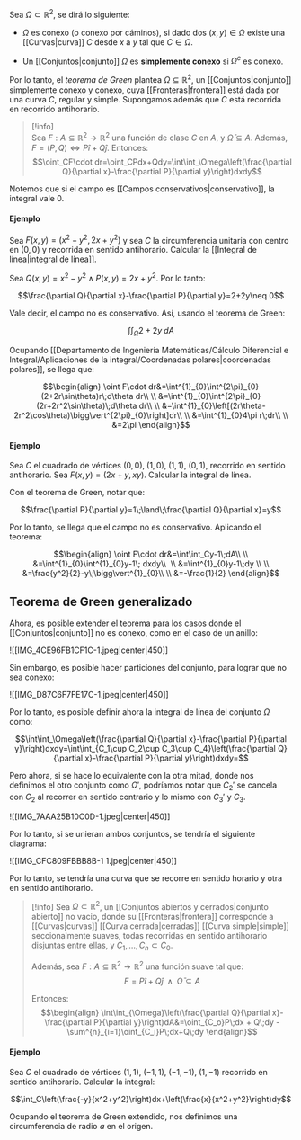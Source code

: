 
Sea $\Omega\subset\mathbb{R}^2$, se dirá lo siguiente: 

- $\Omega$ es conexo (o conexo por cáminos), si dado dos $(x,y)\in\Omega$ existe una [[Curvas|curva]] $C$ desde $x$ a $y$ tal que $C\in\Omega$.  

- Un [[Conjuntos|conjunto]] $\Omega$ es **simplemente conexo** si $\Omega^c$ es conexo. 

Por lo tanto, el *teorema de Green* plantea $\Omega\subseteq\mathbb{R}^2$, un [[Conjuntos|conjunto]] simplemente conexo y conexo, cuya [[Fronteras|frontera]] está dada por una curva $C$, regular y simple. Supongamos además que $C$ está recorrida en recorrido antihorario. 

>[!info]  
Sea $F:A\subseteq\mathbb{R}^2\to\mathbb{R}^2$ una función de clase $C$ en $A$, y $\bar{\Omega}\subseteq A$. Además, $F=(P,Q)\iff P\hat{i}+Q\hat{j}$. Entonces:  $$\oint_CF\cdot dr=\oint_CPdx+Qdy=\int\int_\Omega\left(\frac{\partial Q}{\partial x}-\frac{\partial P}{\partial y}\right)dxdy$$

Notemos que si el campo es [[Campos conservativos|conservativo]], la integral vale $0$. 

#### Ejemplo 

Sea $F(x,y)=(x^2-y^2,2x+y^2)$ y sea $C$ la circumferencia unitaria con centro en $(0,0)$ y recorrida en sentido antihorario. Calcular la [[Integral de línea|integral de línea]]. 

Sea $Q(x,y)=x^2-y^2\;\land\;P(x,y)=2x+y^2$. Por lo tanto: 

$$\frac{\partial Q}{\partial x}-\frac{\partial P}{\partial y}=2+2y\neq 0$$

Vale decir, el campo no es conservativo. Así, usando el teorema de Green: 

$$\int\int_\Omega2+2y\;dA$$

Ocupando [[Departamento de Ingeniería Matemáticas/Cálculo Diferencial e Integral/Aplicaciones de la integral/Coordenadas polares|coordenadas polares]], se llega que: 

$$\begin{align}
\oint F\cdot dr&=\int^{1}_{0}\int^{2\pi}_{0}(2+2r\sin\theta)r\;d\theta dr\\  \\
&=\int^{1}_{0}\int^{2\pi}_{0}(2r+2r^2\sin\theta)\;d\theta dr\\  \\
&=\int^{1}_{0}\left[(2r\theta-2r^2\cos\theta)\bigg\vert^{2\pi}_{0}\right]dr\\  \\
&=\int^{1}_{0}4\pi r\;dr\\  \\
&=2\pi
\end{align}$$

#### Ejemplo 

Sea $C$ el cuadrado de vértices $(0,0),\;(1,0),\;(1,1),\;(0,1)$, recorrido en sentido antihorario. Sea $F(x,y)=(2x+y,xy)$. Calcular la integral de línea. 

Con el teorema de Green, notar que: 

$$\frac{\partial P}{\partial y}=1\;\land\;\frac{\partial Q}{\partial x}=y$$

Por lo tanto, se llega que el campo no es conservativo. Aplicando el teorema: 

$$\begin{align}
\oint F\cdot dr&=\int\int_Cy-1\;dA\\  \\
&=\int^{1}_{0}\int^{1}_{0}y-1\; dxdy\\  \\
&=\int^{1}_{0}y-1\;dy \\  \\
&=\frac{y^2}{2}-y\;\bigg\vert^{1}_{0}\\  \\
&=-\frac{1}{2}
\end{align}$$



## Teorema de Green generalizado 

Ahora, es posible extender el teorema para los casos donde el [[Conjuntos|conjunto]] no es conexo, como en el caso de un anillo: 

![[IMG_4CE96FB1CF1C-1.jpeg|center|450]]

Sin embargo, es posible hacer particiones del conjunto, para lograr que no sea conexo: 

![[IMG_D87C6F7FE17C-1.jpeg|center|450]]

Por lo tanto, es posible definir ahora la integral de línea del conjunto $\Omega$ como: 

$$\int\int_\Omega\left(\frac{\partial Q}{\partial x}-\frac{\partial P}{\partial y}\right)dxdy=\int\int_{C_1\cup C_2\cup C_3\cup C_4}\left(\frac{\partial Q}{\partial x}-\frac{\partial P}{\partial y}\right)dxdy=$$

Pero ahora, si se hace lo equivalente con la otra mitad, donde nos definimos el otro conjunto como $\Omega'$, podríamos notar que $C_2'$ se cancela con $C_2$ al recorrer en sentido contrario y lo mismo con $C_3'$ y $C_3$. 

![[IMG_7AAA25B10C0D-1.jpeg|center|450]]

Por lo tanto, si se unieran ambos conjuntos, se tendría el siguiente diagrama: 

![[IMG_CFC809FBBB8B-1 1.jpeg|center|450]]

Por lo tanto, se tendría una curva que se recorre en sentido horario y otra en sentido antihorario. 

>[!info] 
>Sea $\Omega\subset\mathbb{R}^2$, un [[Conjuntos abiertos y cerrados|conjunto abierto]] no vacio, donde su [[Fronteras|frontera]] corresponde a [[Curvas|curvas]] [[Curva cerrada|cerradas]] [[Curva simple|simple]] seccionalmente suaves, todas recorridas en sentido antihorario disjuntas entre ellas, y $C_1,\dots,C_n\subset C_0$. 
>
>Además, sea $F:A\subseteq\mathbb{R}^2\to\mathbb{R}^2$ una función suave tal que: 
>$$F=P\hat{i}+Q\hat{j}\;\;\land\;\;\bar{\Omega}\subseteq A$$
>
>Entonces: 
>$$\begin{align}
>\int\int_{\Omega}\left(\frac{\partial Q}{\partial x}-\frac{\partial P}{\partial y}\right)dA&=\oint_{C_o}P\;dx + Q\;dy - \sum^{n}_{i=1}\oint_{C_i}P\;dx+Q\;dy
>\end{align}$$

#### Ejemplo 

Sea $C$ el cuadrado de vértices $(1,1),\;(-1,1),\;(-1,-1),\;(1,-1)$ recorrido en sentido antihorario. Calcular la integral: 

$$\int_C\left(\frac{-y}{x^2+y^2}\right)dx+\left(\frac{x}{x^2+y^2}\right)dy$$

Ocupando el teorema de Green extendido, nos definimos una circumferencia de radio $a$ en el origen.